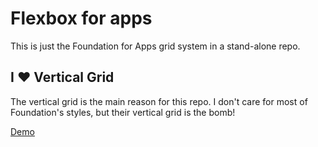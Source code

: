 # Flexbox for apps

This is just the Foundation for Apps grid system in a stand-alone repo.

## I :heart: Vertical Grid

The vertical grid is the main reason for this repo. I don't care for most of Foundation's
styles, but their vertical grid is the bomb!

[Demo](http://kagd.github.io/flexbox-for-apps)
